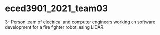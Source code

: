 # eced3901_2021_team03
3- Person team of electrical and computer engineers working on software development for a fire fighter robot, using LiDAR.
